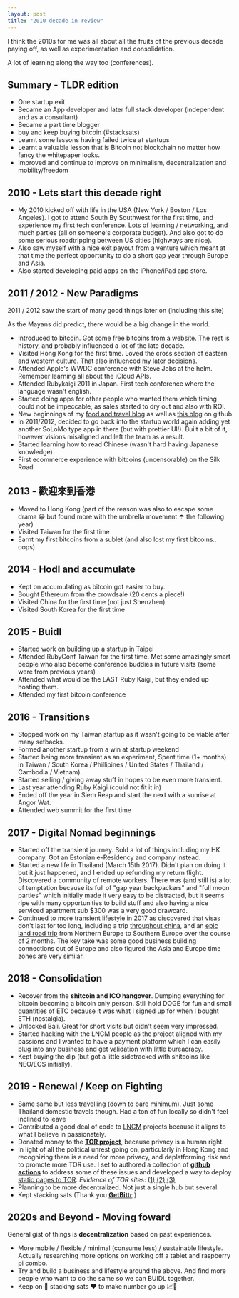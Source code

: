 ```yaml
---
layout: post
title: "2010 decade in review"
---
```


I think the 2010s for me was all about all the fruits of the previous decade paying off, as well as experimentation and consolidation.

A lot of learning along the way too (conferences).

## Summary - TLDR edition

* One startup exit
* Became an App developer and later full stack developer (independent and as a consultant)
* Became a part time blogger
* buy and keep buying bitcoin (#stacksats)
* Learnt some lessons having failed twice at startups
* Learnt a valuable lesson that is Bitcoin not blockchain no matter how fancy the whitepaper looks.
* Improved and continue to improve on minimalism, decentralization and mobility/freedom

## 2010 - Lets start this decade right

* My 2010 kicked off with life in the USA (New York / Boston / Los Angeles). I got to attend South By Southwest for the first time, and experience my first tech conference. Lots of learning / networking, and much parties (all on someone's corporate budget). And also got to do some serious roadtripping between US cities (highways are nice). 
* Also saw myself with a nice exit payout from a venture which meant at that time the perfect opportunity to do a short gap year through Europe and Asia.
* Also started developing paid apps on the iPhone/iPad app store. 

## 2011 / 2012 - New Paradigms

2011 / 2012 saw the start of many good things later on (including this site)

As the Mayans did predict, there would be a big change in the world.

* Introduced to bitcoin. Got some free bitcoins from a website. The rest is history, and probably influenced a lot of the late decade.
* Visited Hong Kong for the first time. Loved the cross section of eastern and western culture. That also influenced my later decisions.
* Attended Apple's WWDC conference with Steve Jobs at the helm. Remember learning all about the iCloud APIs.
* Attended Rubykaigi 2011 in Japan. First tech conference where the language wasn't english.
* Started doing apps for other people who wanted them which timing could not be impeccable, as sales started to dry out and also with ROI.
* New beginnings of my [food and travel blog](https://github.com/itinerantfoodie/itinerantfoodie.github.io/commit/4c6a92bd41e2247b0941b653c4c380c0c87a5197) as well as [this blog](https://github.com/nolim1t/nolim1t.github.io/commit/4c6a92bd41e2247b0941b653c4c380c0c87a5197) on github
* In 2011/2012, decided to go back into the startup world again adding yet another SoLoMo type app in there (but with prettier UI!). Built a bit of it, however visions misaligned and left the team as a result.
* Started learning how to read Chinese (wasn't hard having Japanese knowledge)
* First ecommerce experience with bitcoins (uncensorable) on the Silk Road

## 2013 - 歡迎來到香港

* Moved to Hong Kong (part of the reason was also to escape some drama 😀 but found more with the umbrella movement ☂ the following year)
* Visited Taiwan for the first time
* Earnt my first bitcoins from a sublet (and also lost my first bitcoins.. oops)

## 2014 - Hodl and accumulate

* Kept on accumulating as bitcoin got easier to buy.
* Bought Ethereum from the crowdsale (20 cents a piece!)
* Visited China for the first time (not just Shenzhen)
* Visited South Korea for the first time

## 2015 - Buidl

* Started work on building up a startup in Taipei
* Attended RubyConf Taiwan for the first time. Met some amazingly smart people who also become conference buddies in future visits (some were from previous years)
* Attended what would be the LAST Ruby Kaigi, but they ended up hosting them.
* Attended my first bitcoin conference

## 2016 - Transitions

* Stopped work on my Taiwan startup as it wasn't going to be viable after many setbacks.
* Formed another startup from a win at startup weekend
* Started being more transient as an experiment, Spent time (1+ months) in Taiwan / South Korea / Phillipines / United States / Thailand / Cambodia / Vietnam).
* Started selling / giving away stuff in hopes to be even more transient.
* Last year attending Ruby Kaigi (could not fit it in)
* Ended off the year in Siem Reap and start the next with a sunrise at Angor Wat.
* Attended web summit for the first time

## 2017 - Digital Nomad beginnings

* Started off the transient journey. Sold a lot of things including my HK company. Got an Estonian e-Residency and company instead.
* Started a new life in Thailand (March 15th 2017). Didn't plan on doing it but it just happened, and I ended up refunding my return flight. Discovered a community of remote workers. There was (and still is) a lot of temptation because its full of "gap year backpackers" and "full moon parties" which initially made it very easy to be distracted, but it seems ripe with many opportunities to build stuff and also having a nice serviced apartment sub $300 was a very good drawcard.
* Continued to more transient lifestyle in 2017 as discovered that visas don't last for too long, including a trip [throughout china](https://itinerantfoodie.com/post/digitalnomad/2017-08-12/china-digital-nomadding.html), and an [epic land road trip](https://itinerantfoodie.com/post/tripreport/2017-10-30/the-road-to-websummit.html) from Northern Europe to Southern Europe over the course of 2 months. The key take was some good business building connections out of Europe and also figured the Asia and Europe time zones are very similar.  

## 2018 - Consolidation

* Recover from the **shitcoin and ICO hangover**. Dumping everything for bitcoin becoming a bitcoin only person. Still hold DOGE for fun and small quantities of ETC because it was what I signed up for when I bought ETH (nostalgia).
* Unlocked Bali. Great for short visits but didn't seem very impressed.
* Started hacking with the LNCM people as the project aligned with my passions and I wanted to have a payment platform which I can easily plug into any business and get validation with little bureacracy.
* Kept buying the dip (but got a little sidetracked with shitcoins like NEO/EOS initially).

## 2019 - Renewal / Keep on Fighting

* Same same but less travelling (down to bare minimum). Just some Thailand domestic travels though. Had a ton of fun locally so didn't feel inclined to leave
* Contributed a good deal of code to [LNCM](https://github.com/lncm) projects because it aligns to what I believe in passionately.
* Donated money to the [**TOR project**](https://www.torproject.org/), because privacy is a human right.
* In light of all the political unrest going on, particularly in Hong Kong and recognizing there is a need for more privacy, and deplatforming risk and to promote more TOR use. I set to authored a collection of [**github actions**](https://github.com/nolim1t/actions) to address some of these issues and developed a way to deploy [static pages to TOR](https://nolim1t.co/2019/12/29/auto-deploying-to-tor-via-CI.html). *Evidence of TOR sites*: [(1)](nlboxajljr5boevw3vyfryenhwqs5eehfh5pnbzjlnounrje5wulbnyd.onion ) [(2)](http://nlboxzx55nq7gqtzmqdkik5d6lbnxzg4tdilrersg6zoq2m3gexj2nad.onion/) [(3)](http://itinzvrq4nfgard62w7dbcxuhal33c7m5zvsrqwxynkpahkertuy5sad.onion/)
* Planning to be more decentralized. Not just a single hub but several.
* Kept stacking sats (Thank you [**GetBittr**](http://getbittr.com) )

## 2020s and Beyond - Moving foward

General gist of things is **decentralization** based on past experiences.

* More mobile / flexible / minimal (consume less) / sustainable lifestyle. Actually researching more options on working off a tablet and raspberry pi combo.
* Try and build a business and lifestyle around the above. And find more people who want to do the same so we can BUIDL together.
* Keep on 💸 stacking sats ❤️  to make number go up 📈🐂

